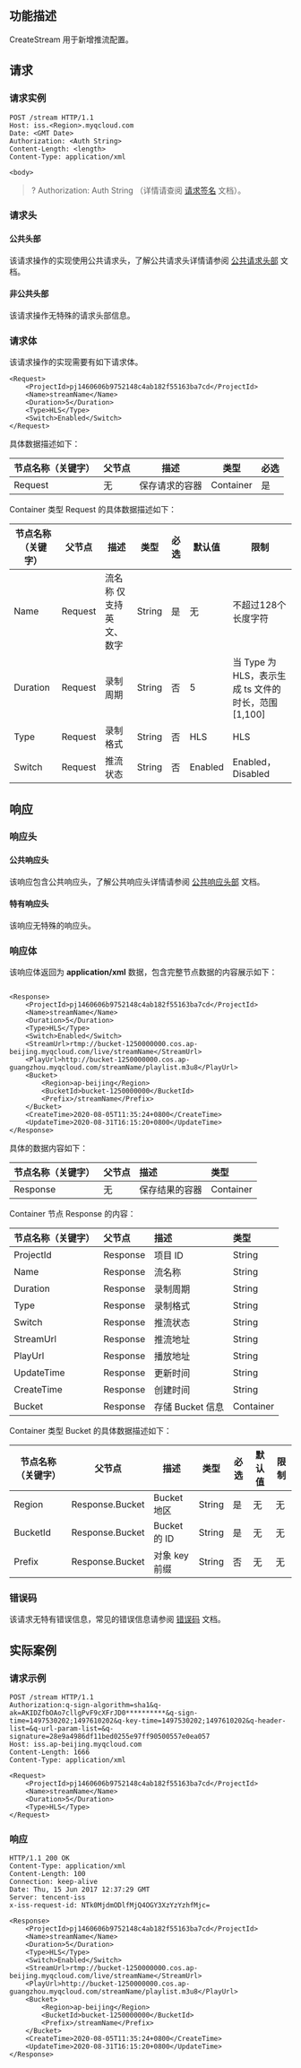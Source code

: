 ## 功能描述
CreateStream 用于新增推流配置。

## 请求
### 请求实例

```shell
POST /stream HTTP/1.1
Host: iss.<Region>.myqcloud.com
Date: <GMT Date>
Authorization: <Auth String>
Content-Length: <length>
Content-Type: application/xml

<body>
```

>? Authorization: Auth String （详情请查阅 [请求签名](https://cloud.tencent.com/document/product/436/7778) 文档）。
>

### 请求头

#### 公共头部
该请求操作的实现使用公共请求头，了解公共请求头详情请参阅 [公共请求头部](https://cloud.tencent.com/document/product/460/42865) 文档。

#### 非公共头部
该请求操作无特殊的请求头部信息。

### 请求体
该请求操作的实现需要有如下请求体。

```shell
<Request>
    <ProjectId>pj1460606b9752148c4ab182f55163ba7cd</ProjectId>
    <Name>streamName</Name>
    <Duration>5</Duration>
    <Type>HLS</Type>
    <Switch>Enabled</Switch>
</Request>

```

具体数据描述如下：

| 节点名称（关键字） | 父节点 | 描述           | 类型      | 必选 |
| ------------------ | ------ | -------------- | --------- | ---- |
| Request            | 无     | 保存请求的容器 | Container | 是   |

Container 类型 Request 的具体数据描述如下：

| 节点名称（关键字） | 父节点  | 描述                                     | 类型      | 必选 | 默认值 | 限制  |
| ------------------ | ------- | ---------------------------------------- | --------- | ---- |----|----|
| Name               | Request | 流名称 仅支持英文、数字      | String    | 是   | 无 | 不超过128个长度字符 |
| Duration           | Request | 录制周期                  | String    | 否   | 5 | 当 Type 为 HLS，表示生成 ts 文件的时长，范围[1,100] |
| Type               | Request | 录制格式                  | String | 否   | HLS | HLS |
| Switch             | Request | 推流状态                  | String | 否   | Enabled | Enabled，Disabled |


## 响应
### 响应头

#### 公共响应头
该响应包含公共响应头，了解公共响应头详情请参阅 [公共响应头部](https://cloud.tencent.com/document/product/460/42866) 文档。

#### 特有响应头
该响应无特殊的响应头。

### 响应体
该响应体返回为 **application/xml** 数据，包含完整节点数据的内容展示如下：

```shell

<Response>
    <ProjectId>pj1460606b9752148c4ab182f55163ba7cd</ProjectId>
    <Name>streamName</Name>
    <Duration>5</Duration>
    <Type>HLS</Type>
    <Switch>Enabled</Switch>
    <StreamUrl>rtmp://bucket-1250000000.cos.ap-beijing.myqcloud.com/live/streamName</StreamUrl>
    <PlayUrl>http://bucket-1250000000.cos.ap-guangzhou.myqcloud.com/streamName/playlist.m3u8</PlayUrl>
    <Bucket>
        <Region>ap-beijing</Region>
        <BucketId>bucket-1250000000</BucketId>
        <Prefix>/streamName</Prefix>
    </Bucket>
    <CreateTime>2020-08-05T11:35:24+0800</CreateTime>
    <UpdateTime>2020-08-31T16:15:20+0800</UpdateTime>
</Response>
```

具体的数据内容如下：

| 节点名称（关键字） | 父节点 | 描述                                                   | 类型      |
| :----------------- | :----- | :----------------------------------------------------- | :-------- |
| Response           | 无     | 保存结果的容器 | Container |

Container 节点 Response 的内容：

| 节点名称（关键字） | 父节点                | 描述                                                         | 类型      |
| :----------------- | :-------------------- | :----------------------------------------------------------- | :-------- |
| ProjectId          | Response | 项目 ID                                                       | String    |
| Name               | Response | 流名称                                                       | String    |
| Duration           | Response | 录制周期                                                     | String    |
| Type               | Response | 录制格式                                                     | String    |
| Switch             | Response | 推流状态                                                     | String    |
| StreamUrl          | Response | 推流地址                                                     | String    |
| PlayUrl            | Response | 播放地址                                                     | String    |
| UpdateTime         | Response | 更新时间                                                     | String    |
| CreateTime         | Response | 创建时间                                                     | String    |
| Bucket             | Response | 存储 Bucket 信息                                               | Container |

Container 类型 Bucket 的具体数据描述如下：

| 节点名称（关键字） | 父节点  | 描述                          | 类型      | 必选 | 默认值       | 限制  |
| ------------------ | ------- | -------------------------------------------------------- | --------- | ---- |---| ---- |
| Region            | Response.Bucket     | Bucket 地区 | String      | 是   | 无 | 无|
| BucketId          | Response.Bucket     | Bucket 的 ID | String      | 是   | 无  | 无 |
| Prefix            | Response.Bucket     | 对象 key 前缀 | String      | 否   | 无  | 无 |


### 错误码

该请求无特有错误信息，常见的错误信息请参阅 [错误码](https://cloud.tencent.com/document/product/460/42867) 文档。

## 实际案例

### 请求示例

```shell
POST /stream HTTP/1.1
Authorization:q-sign-algorithm=sha1&q-ak=AKIDZfbOAo7cllgPvF9cXFrJD0**********&q-sign-time=1497530202;1497610202&q-key-time=1497530202;1497610202&q-header-list=&q-url-param-list=&q-signature=28e9a4986df11bed0255e97ff90500557e0ea057
Host: iss.ap-beijing.myqcloud.com
Content-Length: 1666
Content-Type: application/xml

<Request>
    <ProjectId>pj1460606b9752148c4ab182f55163ba7cd</ProjectId>
    <Name>streamName</Name>
    <Duration>5</Duration>
    <Type>HLS</Type>
</Request>
```

### 响应

```shell
HTTP/1.1 200 OK
Content-Type: application/xml
Content-Length: 100
Connection: keep-alive
Date: Thu, 15 Jun 2017 12:37:29 GMT
Server: tencent-iss
x-iss-request-id: NTk0MjdmODlfMjQ4OGY3XzYzYzhfMjc=

<Response>
    <ProjectId>pj1460606b9752148c4ab182f55163ba7cd</ProjectId>
    <Name>streamName</Name>
    <Duration>5</Duration>
    <Type>HLS</Type>
    <Switch>Enabled</Switch>
    <StreamUrl>rtmp://bucket-1250000000.cos.ap-beijing.myqcloud.com/live/streamName</StreamUrl>
    <PlayUrl>http://bucket-1250000000.cos.ap-guangzhou.myqcloud.com/streamName/playlist.m3u8</PlayUrl>
    <Bucket>
        <Region>ap-beijing</Region>
        <BucketId>bucket-1250000000</BucketId>
        <Prefix>/streamName</Prefix>
    </Bucket>
    <CreateTime>2020-08-05T11:35:24+0800</CreateTime>
    <UpdateTime>2020-08-31T16:15:20+0800</UpdateTime>
</Response>
```
